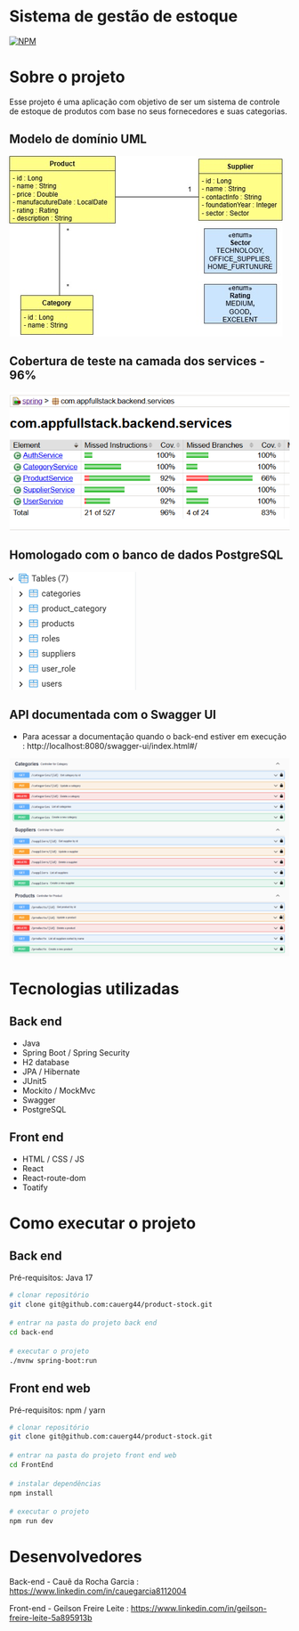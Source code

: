 # Sistema de gestão de estoque
[![NPM](https://img.shields.io/npm/l/react)](https://github.com/cauerg44/product-stock/blob/main/LICENSE) 

# Sobre o projeto

Esse projeto é uma aplicação com objetivo de ser um sistema de controle de estoque de produtos com base no seus fornecedores e suas categorias.

## Modelo de domínio UML
![Modelo Conceitual](https://github.com/cauerg44/pictures/blob/main/images/product-stock-model-uml.jpg)

## Cobertura de teste na camada dos services - 96%
![Cobertura de testes](https://github.com/cauerg44/pictures/blob/main/images/Captura%20de%20tela%202024-07-03%20113308.png)

## Homologado com o banco de dados PostgreSQL
![Banco de dados PostgreSQL](https://github.com/cauerg44/pictures/blob/main/images/Captura%20de%20tela%202024-07-03%20114618.png)

## API documentada com o Swagger UI
- Para acessar a documentação quando o back-end estiver em execução : http://localhost:8080/swagger-ui/index.html#/
  
![Swagger UI](https://github.com/cauerg44/pictures/blob/main/images/Captura%20de%20tela%202024-06-29%20153158.png)

# Tecnologias utilizadas
## Back end
- Java
- Spring Boot / Spring Security
- H2 database
- JPA / Hibernate
- JUnit5
- Mockito / MockMvc
- Swagger
- PostgreSQL
## Front end
- HTML / CSS / JS 
- React
- React-route-dom
- Toatify

# Como executar o projeto

## Back end
Pré-requisitos: Java 17

```bash
# clonar repositório
git clone git@github.com:cauerg44/product-stock.git

# entrar na pasta do projeto back end
cd back-end

# executar o projeto
./mvnw spring-boot:run
```

## Front end web
Pré-requisitos: npm / yarn

```bash
# clonar repositório
git clone git@github.com:cauerg44/product-stock.git

# entrar na pasta do projeto front end web
cd FrontEnd

# instalar dependências
npm install

# executar o projeto
npm run dev
```

# Desenvolvedores

Back-end - Cauê da Rocha Garcia : https://www.linkedin.com/in/cauegarcia8112004

Front-end - Geilson Freire Leite : https://www.linkedin.com/in/geilson-freire-leite-5a895913b
